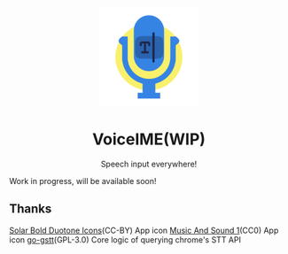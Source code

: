 <p align="center">
  <img width="180" src="./icon.png">
  <h1 align="center">VoiceIME(WIP)</h1>
  <div align="center">Speech input everywhere!</div>
</p>

Work in progress, will be available soon!

## Thanks
[Solar Bold Duotone Icons](https://www.svgrepo.com/svg/528731/text-field-focus)(CC-BY) App icon
[Music And Sound 1](https://www.svgrepo.com/svg/57391/voice-microphone-symbol)(CC0) App icon 
[go-gstt](https://github.com/giulianopz/go-gstt)(GPL-3.0) Core logic of querying chrome's STT API
